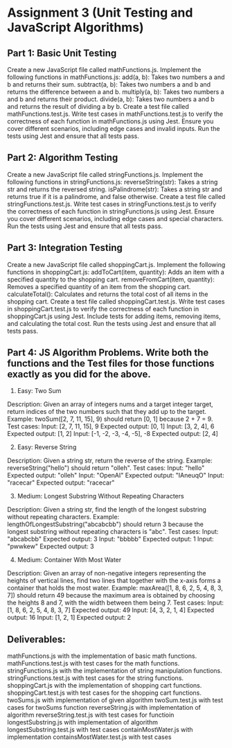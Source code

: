 # Assignment 3 (Unit Testing and JavaScript Algorithms)

## Part 1: Basic Unit Testing

Create a new JavaScript file called mathFunctions.js.
Implement the following functions in mathFunctions.js:
add(a, b): Takes two numbers a and b and returns their sum.
subtract(a, b): Takes two numbers a and b and returns the difference between a and b.
multiply(a, b): Takes two numbers a and b and returns their product.
divide(a, b): Takes two numbers a and b and returns the result of dividing a by b.
Create a test file called mathFunctions.test.js.
Write test cases in mathFunctions.test.js to verify the correctness of each function in mathFunctions.js using Jest. Ensure you cover different scenarios, including edge cases and invalid inputs.
Run the tests using Jest and ensure that all tests pass.


## Part 2: Algorithm Testing

Create a new JavaScript file called stringFunctions.js.
Implement the following functions in stringFunctions.js:
reverseString(str): Takes a string str and returns the reversed string.
isPalindrome(str): Takes a string str and returns true if it is a palindrome, and false otherwise.
Create a test file called stringFunctions.test.js.
Write test cases in stringFunctions.test.js to verify the correctness of each function in stringFunctions.js using Jest. Ensure you cover different scenarios, including edge cases and special characters.
Run the tests using Jest and ensure that all tests pass.

## Part 3: Integration Testing

Create a new JavaScript file called shoppingCart.js.
Implement the following functions in shoppingCart.js:
addToCart(item, quantity): Adds an item with a specified quantity to the shopping cart.
removeFromCart(item, quantity): Removes a specified quantity of an item from the shopping cart.
calculateTotal(): Calculates and returns the total cost of all items in the shopping cart.
Create a test file called shoppingCart.test.js.
Write test cases in shoppingCart.test.js to verify the correctness of each function in shoppingCart.js using Jest. Include tests for adding items, removing items, and calculating the total cost.
Run the tests using Jest and ensure that all tests pass.

## Part 4: JS Algorithm Problems. Write both the functions and the Test files for those functions exactly as you did for the above.

1. Easy: Two Sum

Description: Given an array of integers nums and a target integer target, return indices of the two numbers such that they add up to the target.
Example: twoSum([2, 7, 11, 15], 9) should return [0, 1] because 2 + 7 = 9.
Test cases:
Input: [2, 7, 11, 15], 9
Expected output: [0, 1]
Input: [3, 2, 4], 6
Expected output: [1, 2]
Input: [-1, -2, -3, -4, -5], -8
Expected output: [2, 4]

2. Easy: Reverse String

Description: Given a string str, return the reverse of the string.
Example: reverseString("hello") should return "olleh".
Test cases:
Input: "hello"
Expected output: "olleh"
Input: "OpenAI"
Expected output: "IAneuqO"
Input: "racecar"
Expected output: "racecar"

3. Medium: Longest Substring Without Repeating Characters

Description: Given a string str, find the length of the longest substring without repeating characters.
Example: lengthOfLongestSubstring("abcabcbb") should return 3 because the longest substring without repeating characters is "abc".
Test cases:
Input: "abcabcbb"
Expected output: 3
Input: "bbbbb"
Expected output: 1
Input: "pwwkew"
Expected output: 3

4. Medium: Container With Most Water

Description: Given an array of non-negative integers representing the heights of vertical lines, find two lines that together with the x-axis forms a container that holds the most water.
Example: maxArea([1, 8, 6, 2, 5, 4, 8, 3, 7]) should return 49 because the maximum area is obtained by choosing the heights 8 and 7, with the width between them being 7.
Test cases:
Input: [1, 8, 6, 2, 5, 4, 8, 3, 7]
Expected output: 49
Input: [4, 3, 2, 1, 4]
Expected output: 16
Input: [1, 2, 1]
Expected output: 2

## Deliverables:

mathFunctions.js with the implementation of basic math functions.
mathFunctions.test.js with test cases for the math functions.
stringFunctions.js with the implementation of string manipulation functions.
stringFunctions.test.js with test cases for the string functions.
shoppingCart.js with the implementation of shopping cart functions.
shoppingCart.test.js with test cases for the shopping cart functions.
twoSums.js with implementation of given algorithm 
twoSum.test.js with test cases for twoSums function
reverseString.js with implementation of algorithm 
reverseString.test.js with test cases for functioin
longestSubstring.js with implementation of algorithm
longestSubstring.test.js with test cases
containMostWater.js with implementation
containsMostWater.test.js with test cases